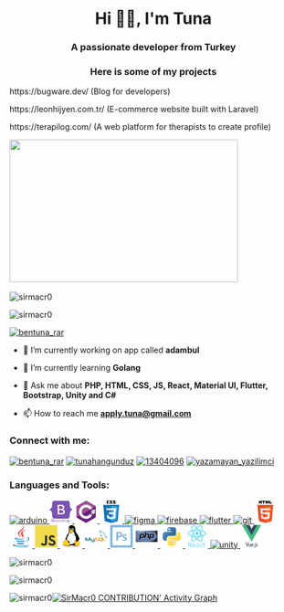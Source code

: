 <h1 align="center">Hi 👋🏻, I'm Tuna</h1>
<h3 align="center">A passionate developer from Turkey</h3>

<h3 align="center">Here is some of my projects</h3>
<p align="left"> <a href="https://bugware.dev/"></a>https://bugware.dev/ (Blog for developers)</p>
<p align="left"> <a href="https://leonhijyen.com.tr/"></a>https://leonhijyen.com.tr/ (E-commerce website built with Laravel)</p>
<p align="left"> <a href="https://terapilog.com/"></a>https://terapilog.com/ (A web platform for therapists to create profile)</p>

<p align="left"> <img src="https://media.giphy.com/media/iIqmM5tTjmpOB9mpbn/giphy.gif" width="400" height="250"/> </p>

<p align="left"> <img src="https://komarev.com/ghpvc/?username=sirmacr0&label=Profile%20views&color=0e75b6&style=flat" alt="sirmacr0" /> </p>

<p align="left"><img src="https://github-profile-trophy.vercel.app/?username=sirmacr0&theme=onedark" alt="sirmacr0" /></p>

<p align="left"> <a href="https://twitter.com/bentuna_rar" target="blank"><img src="https://img.shields.io/twitter/follow/bentuna_rar?logo=twitter&style=for-the-badge" alt="bentuna_rar" /></a> </p>

- 🔭 I’m currently working on app called **adambul**

- 🌱 I’m currently learning **Golang**

- 💬 Ask me about **PHP, HTML, CSS, JS, React, Material UI, Flutter, Bootstrap, Unity and C#**

- 📫 How to reach me **apply.tuna@gmail.com**

<h3 align="left">Connect with me:</h3>
<p align="left">
<a href="https://twitter.com/bentuna_rar" target="blank"><img align="center" src="https://raw.githubusercontent.com/rahuldkjain/github-profile-readme-generator/master/src/images/icons/Social/twitter.svg" alt="bentuna_rar" height="30" width="40" /></a>
<a href="https://linkedin.com/in/tunahangunduz" target="blank"><img align="center" src="https://raw.githubusercontent.com/rahuldkjain/github-profile-readme-generator/master/src/images/icons/Social/linked-in-alt.svg" alt="tunahangunduz" height="30" width="40" /></a>
<a href="https://stackoverflow.com/users/13404096" target="blank"><img align="center" src="https://raw.githubusercontent.com/rahuldkjain/github-profile-readme-generator/master/src/images/icons/Social/stack-overflow.svg" alt="13404096" height="30" width="40" /></a>
<a href="https://instagram.com/yazamayan_yazilimci" target="blank"><img align="center" src="https://raw.githubusercontent.com/rahuldkjain/github-profile-readme-generator/master/src/images/icons/Social/instagram.svg" alt="yazamayan_yazilimci" height="30" width="40" /></a>
</p>

<h3 align="left">Languages and Tools:</h3>
<p align="left"> <a href="https://www.arduino.cc/" target="_blank" rel="noreferrer"> <img src="https://cdn.worldvectorlogo.com/logos/arduino-1.svg" alt="arduino" width="40" height="40"/> </a> <a href="https://getbootstrap.com" target="_blank" rel="noreferrer"> <img src="https://raw.githubusercontent.com/devicons/devicon/master/icons/bootstrap/bootstrap-plain-wordmark.svg" alt="bootstrap" width="40" height="40"/> </a> <a href="https://www.w3schools.com/cs/" target="_blank" rel="noreferrer"> <img src="https://raw.githubusercontent.com/devicons/devicon/master/icons/csharp/csharp-original.svg" alt="csharp" width="40" height="40"/> </a> <a href="https://www.w3schools.com/css/" target="_blank" rel="noreferrer"> <img src="https://raw.githubusercontent.com/devicons/devicon/master/icons/css3/css3-original-wordmark.svg" alt="css3" width="40" height="40"/> </a> <a href="https://www.figma.com/" target="_blank" rel="noreferrer"> <img src="https://www.vectorlogo.zone/logos/figma/figma-icon.svg" alt="figma" width="40" height="40"/> </a> <a href="https://firebase.google.com/" target="_blank" rel="noreferrer"> <img src="https://www.vectorlogo.zone/logos/firebase/firebase-icon.svg" alt="firebase" width="40" height="40"/> </a> <a href="https://flutter.dev" target="_blank" rel="noreferrer"> <img src="https://www.vectorlogo.zone/logos/flutterio/flutterio-icon.svg" alt="flutter" width="40" height="40"/> </a> <a href="https://git-scm.com/" target="_blank" rel="noreferrer"> <img src="https://www.vectorlogo.zone/logos/git-scm/git-scm-icon.svg" alt="git" width="40" height="40"/> </a> <a href="https://www.w3.org/html/" target="_blank" rel="noreferrer"> <img src="https://raw.githubusercontent.com/devicons/devicon/master/icons/html5/html5-original-wordmark.svg" alt="html5" width="40" height="40"/> </a> <a href="https://www.java.com" target="_blank" rel="noreferrer"> <img src="https://raw.githubusercontent.com/devicons/devicon/master/icons/java/java-original.svg" alt="java" width="40" height="40"/> </a> <a href="https://developer.mozilla.org/en-US/docs/Web/JavaScript" target="_blank" rel="noreferrer"> <img src="https://raw.githubusercontent.com/devicons/devicon/master/icons/javascript/javascript-original.svg" alt="javascript" width="40" height="40"/> </a> <a href="https://www.linux.org/" target="_blank" rel="noreferrer"> <img src="https://raw.githubusercontent.com/devicons/devicon/master/icons/linux/linux-original.svg" alt="linux" width="40" height="40"/> </a> <a href="https://www.mysql.com/" target="_blank" rel="noreferrer"> <img src="https://raw.githubusercontent.com/devicons/devicon/master/icons/mysql/mysql-original-wordmark.svg" alt="mysql" width="40" height="40"/> </a> <a href="https://www.photoshop.com/en" target="_blank" rel="noreferrer"> <img src="https://raw.githubusercontent.com/devicons/devicon/master/icons/photoshop/photoshop-line.svg" alt="photoshop" width="40" height="40"/> </a> <a href="https://www.php.net" target="_blank" rel="noreferrer"> <img src="https://raw.githubusercontent.com/devicons/devicon/master/icons/php/php-original.svg" alt="php" width="40" height="40"/> </a> <a href="https://www.python.org" target="_blank" rel="noreferrer"> <img src="https://raw.githubusercontent.com/devicons/devicon/master/icons/python/python-original.svg" alt="python" width="40" height="40"/> </a> <a href="https://reactjs.org/" target="_blank" rel="noreferrer"> <img src="https://raw.githubusercontent.com/devicons/devicon/master/icons/react/react-original-wordmark.svg" alt="react" width="40" height="40"/> </a> <a href="https://unity.com/" target="_blank" rel="noreferrer"> <img src="https://www.vectorlogo.zone/logos/unity3d/unity3d-icon.svg" alt="unity" width="40" height="40"/> </a> <a href="https://vuejs.org/" target="_blank" rel="noreferrer"> <img src="https://raw.githubusercontent.com/devicons/devicon/master/icons/vuejs/vuejs-original-wordmark.svg" alt="vuejs" width="40" height="40"/> </a> </p>

<p><img align="left" src="https://github-readme-stats.vercel.app/api?username=sirmacr0&show_icons=true&theme=blue-green&locale=en&count_private=true" alt="sirmacr0" /></p><br>
<p><img align="left" src="https://github-readme-streak-stats.herokuapp.com/?user=sirmacr0&theme=blue-green" alt="sirmacr0" /></p><br>
<p><img align="left" src="https://github-readme-stats.vercel.app/api/top-langs?username=sirmacr0&show_icons=true&theme=blue-green&locale=en&layout=compact" alt="sirmacr0" /></p>
<a href="https://github.com/SirMacr0"><img alt="SirMacr0 CONTRIBUTION' Activity Graph" src="https://activity-graph.herokuapp.com/graph?username=SirMacr0&bg_color=0D1117&color=5BCDEC&line=5BCDEC&point=FFFFFF&hide_border=true" /></a> <br>


